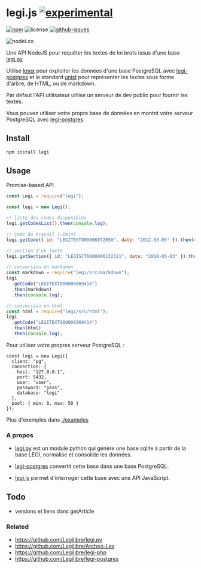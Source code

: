 # legi.js [![experimental](http://badges.github.io/stability-badges/dist/experimental.svg)](http://github.com/badges/stability-badges)

[![npm](https://img.shields.io/npm/v/legi.svg)](https://www.npmjs.com/package/legi)
![license](https://img.shields.io/npm/l/legi.svg)
[![github-issues](https://img.shields.io/github/issues/revolunet/legi.js.svg)](https://github.com/revolunet/legi.js/issues)

![nodei.co](https://nodei.co/npm/legi.png?downloads=true&downloadRank=true&stars=true)

Une API NodeJS pour requêter les textes de loi bruts issus d'une base [legi.py](https://github.com/Legilibre/legi.py)

Utilise [knex](https://github.com/tgriesser/knex/) pour exploiter les données d'une base PostgreSQL avec [legi-postgres](https://github.com/Legilibre/legi-postgres) et le standard [unist](https://github.com/syntax-tree/unist) pour représenter les textes sous forme d'arbre, de HTML, ou de markdown.

Par défaut l'API utilisateur utilise un serveur de dev public pour fournir les textes.

Vous pouvez utiliser votre propre base de données en montnt votre serveur PostgreSQL avec [legi-postgres](https://github.com/legilibre/legi-postgres)

## Install

```sh
npm install legi
```

## Usage

Promise-based API

```js
const Legi = require("legi");

const legi = new Legi();

// liste des codes disponibles
legi.getCodesList().then(console.log);

// code du travail (~1min)
legi.getCode({ id: "LEGITEXT000006072050", date: "2012-03-05" }).then(console.log);

// section d'un texte
legi.getSection({ id: "LEGISCTA000006132321", date: "2018-05-03" }).then(console.log);

// conversion en markdown
const markdown = require("legi/src/markdown");
legi
  .getCode("LEGITEXT000006069414")
  .then(markdown)
  .then(console.log);

// conversion en html
const html = require("legi/src/html");
legi
  .getCode("LEGITEXT000006069414")
  .then(html)
  .then(console.log);
```

Pour utiliser votre propres serveur PostgreSQL :

```
const legi = new Legi({
  client: "pg",
  connection: {
    host: "127.0.0.1",
    port: 5432,
    user: "user",
    password: "pass",
    database: "legi"
  },
  pool: { min: 0, max: 50 }
});
```

Plus d'exemples dans [./examples](./examples)

### A propos

- [legi.py](https://github.com/Legilibre/legi.py) est un module python qui génère une base sqlite à partir de la base LEGI, normalise et consolide les données.

- [legi-postgres](https://github.com/Legilibre/legi-postgres) convertit cette base dans une base PostgreSQL.

- [legi.js](https://github.com/revolunet/legi.js) permet d'interroger cette base avec une API JavaScript.

## Todo

- versions et liens dans getArticle

### Related

- https://github.com/Legilibre/legi.py
- https://github.com/Legilibre/Archeo-Lex
- https://github.com/Legilibre/legi-php
- https://github.com/Legilibre/legi-postgres
